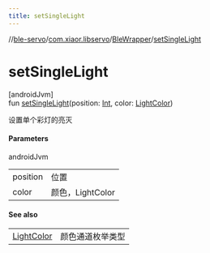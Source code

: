 ```yaml
---
title: setSingleLight
---
```

//[ble-servo](../../../index.html)/[com.xiaor.libservo](../index.html)/[BleWrapper](index.html)/[setSingleLight](set-single-light.html)



# setSingleLight



[androidJvm]\
fun [setSingleLight](set-single-light.html)(position: [Int](https://kotlinlang.org/api/latest/jvm/stdlib/kotlin/-int/index.html), color: [LightColor](../-light-color/index.html))



设置单个彩灯的亮灭



#### Parameters


androidJvm

| | |
|---|---|
| position | 位置 |
| color | 颜色，LightColor |



#### See also


| | |
|---|---|
| [LightColor](../-light-color/index.html) | 颜色通道枚举类型 |



